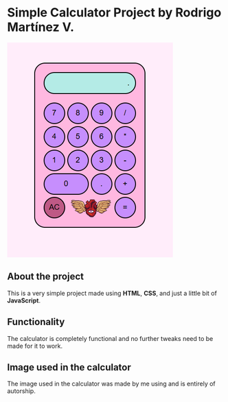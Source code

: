 # Simple Calculator Project by Rodrigo Martínez V.
 ![alt text](https://github.com/romavallejo/Simple-Calculator-Project/blob/main/calculator.PNG?raw=true)
## About the project
This is a very simple project made using **HTML**, **CSS**, and just a little bit of **JavaScript**. 
## Functionality
The calculator is completely functional and no further tweaks need to be made for it to work.
## Image used in the calculator
The image used in the calculator was made by me using and is entirely of autorship.
